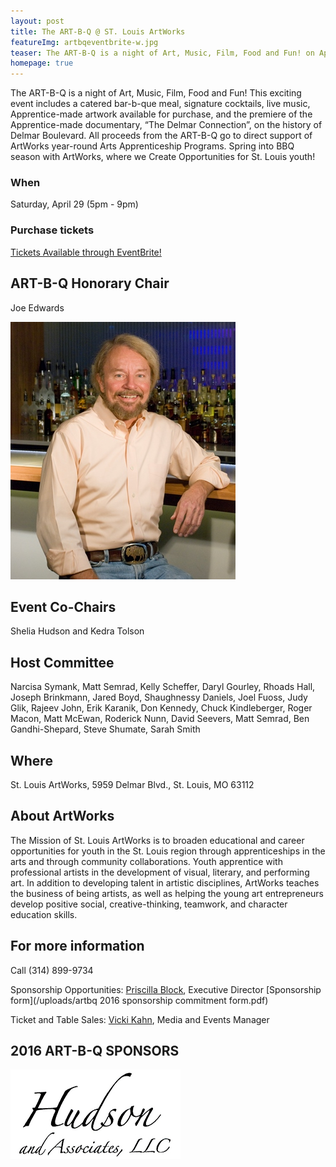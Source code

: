 ```yaml
---
layout: post
title: The ART-B-Q @ ST. Louis ArtWorks
featureImg: artbqeventbrite-w.jpg
teaser: The ART-B-Q is a night of Art, Music, Film, Food and Fun! on April 29 (5pm - 9pm)!
homepage: true
---
```


The ART-B-Q is a night of Art, Music, Film, Food and Fun! This exciting event includes a catered bar-b-que meal, signature cocktails, live music, Apprentice-made artwork available for purchase, and the premiere of the Apprentice-made documentary, “The Delmar Connection”, on the history of Delmar Boulevard. All proceeds from the ART-B-Q go to direct support of ArtWorks year-round Arts Apprenticeship Programs. Spring into BBQ season with ArtWorks, where we Create Opportunities for St. Louis youth!

### When
Saturday, April 29 (5pm - 9pm)

### Purchase tickets
[Tickets Available through EventBrite!](https://www.eventbrite.com/e/the-art-b-q-st-louis-artworks-tickets-20786864070)

## ART-B-Q Honorary Chair
Joe Edwards

![Joe Edwards](/images/joe_edwards_sm.jpg)

## Event Co-Chairs
Shelia Hudson and Kedra Tolson

## Host Committee
Narcisa Symank, Matt Semrad, Kelly Scheffer, Daryl Gourley, Rhoads Hall, Joseph Brinkmann, Jared Boyd, 
Shaughnessy Daniels, Joel Fuoss, Judy Glik, Rajeev John, 
Erik Karanik, Don Kennedy, Chuck Kindleberger, 
Roger Macon, Matt McEwan, Roderick Nunn, David Seevers, Matt Semrad, Ben Gandhi-Shepard, 
Steve Shumate, Sarah Smith

## Where
St. Louis ArtWorks, 5959 Delmar Blvd., St. Louis, MO 63112


## About ArtWorks
The Mission of St. Louis ArtWorks is to broaden educational and career opportunities for youth in the St. Louis region through apprenticeships in the arts and through community collaborations. Youth apprentice with professional artists in the development of visual, literary, and performing art. In addition to developing talent in artistic disciplines, ArtWorks teaches the business of being artists, as well as helping the young art entrepreneurs develop positive social, creative-thinking, teamwork, and character education skills.

## For more information
Call (314) 899-9734

Sponsorship Opportunities: [Priscilla Block](mailto:priscilla.block@stlartworks.org), Executive Director [Sponsorship form](/uploads/artbq 2016 sponsorship commitment form.pdf)

Ticket and Table Sales: [Vicki Kahn](mailto:vicki@stlartworks.org), Media and Events Manager

## 2016 ART-B-Q SPONSORS

![HudsonAndAssoc](/images/hudsonandassoc_web.jpg)
